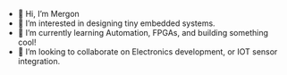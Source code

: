 - 👋 Hi, I’m Mergon
- 👀 I’m interested in designing tiny embedded systems.
- 🌱 I’m currently learning Automation, FPGAs, and building something cool!
- 💞️ I’m looking to collaborate on Electronics development, or IOT sensor integration.


<!---
pierremergon/pierremergon is a ✨ special ✨ repository because its `README.md` (this file) appears on your GitHub profile.
You can click the Preview link to take a look at your changes.
--->
